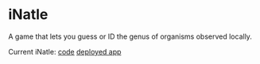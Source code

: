 # iNatle

A game that lets you guess or ID the genus of organisms observed locally.

Current iNatle: [code]() [deployed app](https://thecnidaegritty.org/iNatle)
